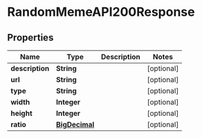 

# RandomMemeAPI200Response

## Properties

Name | Type | Description | Notes
------------ | ------------- | ------------- | -------------
**description** | **String** |  |  [optional]
**url** | **String** |  |  [optional]
**type** | **String** |  |  [optional]
**width** | **Integer** |  |  [optional]
**height** | **Integer** |  |  [optional]
**ratio** | [**BigDecimal**](BigDecimal.md) |  |  [optional]




